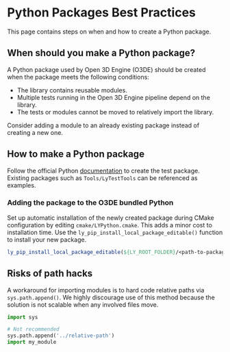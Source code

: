 # Python Packages Best Practices

This page contains steps on when and how to create a Python package.

## When should you make a Python package?

A Python package used by Open 3D Engine (O3DE) should be created when the package meets the following conditions:

* The library contains reusable modules.
* Multiple tests running in the Open 3D Engine pipeline depend on the library.
* The tests or modules cannot be moved to relatively import the library.

Consider adding a module to an already existing package instead of creating a new one.

## How to make a Python package

Follow the official Python [documentation](https://packaging.python.org/tutorials/packaging-projects/) to create the test package. Existing packages such as `Tools/LyTestTools` can be referenced as examples.

### Adding the package to the O3DE bundled Python

Set up automatic installation of the newly created package during CMake configuration by editing `cmake/LYPython.cmake`. This adds a minor cost to installation time. Use the `ly_pip_install_local_package_editable()` function to install your new package.

```cmake
ly_pip_install_local_package_editable(${LY_ROOT_FOLDER}/<path-to-package> <package-name>)
```

## Risks of path hacks

A workaround for importing modules is to hard code relative paths via `sys.path.append()`. We highly discourage use of this method because the solution is not scalable when any involved files move.

```python
import sys

# Not recommended
sys.path.append('../relative-path')
import my_module
```
